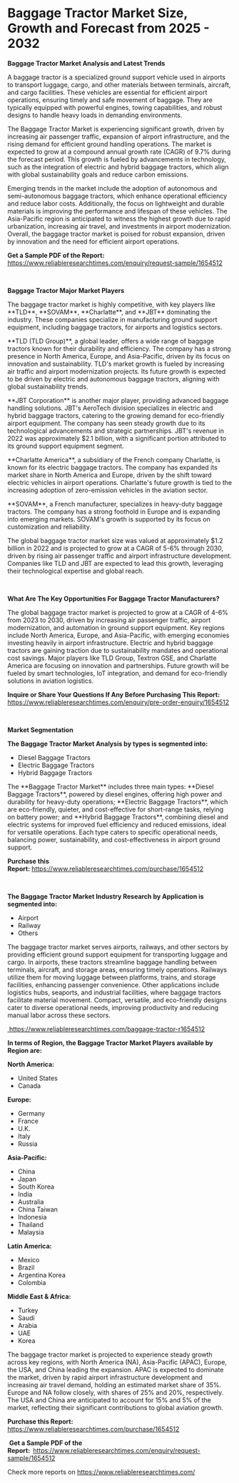 <p><h1>Baggage Tractor Market Size, Growth and Forecast from 2025 - 2032</h1></p><p><strong>Baggage Tractor Market Analysis and Latest Trends</strong></p>
<p><p>A baggage tractor is a specialized ground support vehicle used in airports to transport luggage, cargo, and other materials between terminals, aircraft, and cargo facilities. These vehicles are essential for efficient airport operations, ensuring timely and safe movement of baggage. They are typically equipped with powerful engines, towing capabilities, and robust designs to handle heavy loads in demanding environments.</p><p>The Baggage Tractor Market is experiencing significant growth, driven by increasing air passenger traffic, expansion of airport infrastructure, and the rising demand for efficient ground handling operations. The market is expected to grow at a compound annual growth rate (CAGR) of 9.7% during the forecast period. This growth is fueled by advancements in technology, such as the integration of electric and hybrid baggage tractors, which align with global sustainability goals and reduce carbon emissions.</p><p>Emerging trends in the market include the adoption of autonomous and semi-autonomous baggage tractors, which enhance operational efficiency and reduce labor costs. Additionally, the focus on lightweight and durable materials is improving the performance and lifespan of these vehicles. The Asia-Pacific region is anticipated to witness the highest growth due to rapid urbanization, increasing air travel, and investments in airport modernization. Overall, the baggage tractor market is poised for robust expansion, driven by innovation and the need for efficient airport operations.</p></p>
<p><strong>Get a Sample PDF of the Report:&nbsp;</strong> <a href="https://www.reliableresearchtimes.com/enquiry/request-sample/1654512?utm_campaign=2007&utm_medium=2&utm_source=Github&utm_content=ia&utm_term=23012025&utm_id=baggage-tractor">https://www.reliableresearchtimes.com/enquiry/request-sample/1654512</a></p>
<p>&nbsp;</p>
<p><strong>Baggage Tractor Major Market Players</strong></p>
<p><p>The baggage tractor market is highly competitive, with key players like **TLD**, **SOVAM**, **Charlatte**, and **JBT** dominating the industry. These companies specialize in manufacturing ground support equipment, including baggage tractors, for airports and logistics sectors.</p><p>**TLD (TLD Group)**, a global leader, offers a wide range of baggage tractors known for their durability and efficiency. The company has a strong presence in North America, Europe, and Asia-Pacific, driven by its focus on innovation and sustainability. TLD's market growth is fueled by increasing air traffic and airport modernization projects. Its future growth is expected to be driven by electric and autonomous baggage tractors, aligning with global sustainability trends.</p><p>**JBT Corporation** is another major player, providing advanced baggage handling solutions. JBT's AeroTech division specializes in electric and hybrid baggage tractors, catering to the growing demand for eco-friendly airport equipment. The company has seen steady growth due to its technological advancements and strategic partnerships. JBT's revenue in 2022 was approximately $2.1 billion, with a significant portion attributed to its ground support equipment segment.</p><p>**Charlatte America**, a subsidiary of the French company Charlatte, is known for its electric baggage tractors. The company has expanded its market share in North America and Europe, driven by the shift toward electric vehicles in airport operations. Charlatte's future growth is tied to the increasing adoption of zero-emission vehicles in the aviation sector.</p><p>**SOVAM**, a French manufacturer, specializes in heavy-duty baggage tractors. The company has a strong foothold in Europe and is expanding into emerging markets. SOVAM's growth is supported by its focus on customization and reliability.</p><p>The global baggage tractor market size was valued at approximately $1.2 billion in 2022 and is projected to grow at a CAGR of 5-6% through 2030, driven by rising air passenger traffic and airport infrastructure development. Companies like TLD and JBT are expected to lead this growth, leveraging their technological expertise and global reach.</p></p>
<p>&nbsp;</p>
<p><strong>What Are The Key Opportunities For Baggage Tractor Manufacturers?</strong></p>
<p><p>The global baggage tractor market is projected to grow at a CAGR of 4-6% from 2023 to 2030, driven by increasing air passenger traffic, airport modernization, and automation in ground support equipment. Key regions include North America, Europe, and Asia-Pacific, with emerging economies investing heavily in airport infrastructure. Electric and hybrid baggage tractors are gaining traction due to sustainability mandates and operational cost savings. Major players like TLD Group, Textron GSE, and Charlatte America are focusing on innovation and partnerships. Future growth will be fueled by smart technologies, IoT integration, and demand for eco-friendly solutions in aviation logistics.</p></p>
<p><strong>Inquire or Share Your Questions If Any Before Purchasing This Report:</strong> <a href="https://www.reliableresearchtimes.com/enquiry/pre-order-enquiry/1654512?utm_campaign=2007&utm_medium=2&utm_source=Github&utm_content=ia&utm_term=23012025&utm_id=baggage-tractor">https://www.reliableresearchtimes.com/enquiry/pre-order-enquiry/1654512</a></p>
<p>&nbsp;</p>
<p><strong>Market Segmentation</strong></p>
<p><strong>The Baggage Tractor Market Analysis by types is segmented into:</strong></p>
<p><ul><li>Diesel Baggage Tractors</li><li>Electric Baggage Tractors</li><li>Hybrid Baggage Tractors</li></ul></p>
<p><p>The **Baggage Tractor Market** includes three main types: **Diesel Baggage Tractors**, powered by diesel engines, offering high power and durability for heavy-duty operations; **Electric Baggage Tractors**, which are eco-friendly, quieter, and cost-effective for short-range tasks, relying on battery power; and **Hybrid Baggage Tractors**, combining diesel and electric systems for improved fuel efficiency and reduced emissions, ideal for versatile operations. Each type caters to specific operational needs, balancing power, sustainability, and cost-effectiveness in airport ground support.</p></p>
<p><strong>Purchase this Report:&nbsp;</strong><a href="https://www.reliableresearchtimes.com/purchase/1654512?utm_campaign=2007&utm_medium=2&utm_source=Github&utm_content=ia&utm_term=23012025&utm_id=baggage-tractor">https://www.reliableresearchtimes.com/purchase/1654512</a></p>
<p>&nbsp;</p>
<p><strong>The Baggage Tractor Market Industry Research by Application is segmented into:</strong></p>
<p><ul><li>Airport</li><li>Railway</li><li>Others</li></ul></p>
<p><p>The baggage tractor market serves airports, railways, and other sectors by providing efficient ground support equipment for transporting luggage and cargo. In airports, these tractors streamline baggage handling between terminals, aircraft, and storage areas, ensuring timely operations. Railways utilize them for moving luggage between platforms, trains, and storage facilities, enhancing passenger convenience. Other applications include logistics hubs, seaports, and industrial facilities, where baggage tractors facilitate material movement. Compact, versatile, and eco-friendly designs cater to diverse operational needs, improving productivity and reducing manual labor across these sectors.</p></p>
<p><a href="https://www.reliableresearchtimes.com/baggage-tractor-r1654512?utm_campaign=2007&utm_medium=2&utm_source=Github&utm_content=ia&utm_term=23012025&utm_id=baggage-tractor">&nbsp;https://www.reliableresearchtimes.com/baggage-tractor-r1654512</a></p>
<p><strong>In terms of Region, the Baggage Tractor Market Players available by Region are:</strong></p>
<p>
    <p> <strong> North America: </strong>
        <ul>
            <li>United States</li>
            <li>Canada</li>
        </ul>
        </p> 
    <p> <strong> Europe: </strong>
        <ul>
            <li>Germany</li>
            <li>France</li>
            <li>U.K.</li>
            <li>Italy</li>
            <li>Russia</li>
        </ul>
        </p> 
    <p> <strong> Asia-Pacific: </strong>
        <ul>
            <li>China</li>
            <li>Japan</li>
            <li>South Korea</li>
            <li>India</li>
            <li>Australia</li>
            <li>China Taiwan</li>
            <li>Indonesia</li>
            <li>Thailand</li>
            <li>Malaysia</li>
        </ul>
        </p> 
    <p> <strong> Latin America: </strong>
        <ul>
            <li>Mexico</li>
            <li>Brazil</li>
            <li>Argentina Korea</li>
            <li>Colombia</li>
        </ul>
        </p> 
    <p> <strong> Middle East & Africa: </strong>
        <ul>
            <li>Turkey</li>
            <li>Saudi</li>
            <li>Arabia</li>
            <li>UAE</li>
            <li>Korea</li>
        </ul>
    </p>
    </p>
<p><p>The baggage tractor market is projected to experience steady growth across key regions, with North America (NA), Asia-Pacific (APAC), Europe, the USA, and China leading the expansion. APAC is expected to dominate the market, driven by rapid airport infrastructure development and increasing air travel demand, holding an estimated market share of 35%. Europe and NA follow closely, with shares of 25% and 20%, respectively. The USA and China are anticipated to account for 15% and 5% of the market, reflecting their significant contributions to global aviation growth.</p></p>
<p><strong>Purchase this Report: </strong><a href="https://www.reliableresearchtimes.com/purchase/1654512?utm_campaign=2007&utm_medium=2&utm_source=Github&utm_content=ia&utm_term=23012025&utm_id=baggage-tractor">https://www.reliableresearchtimes.com/purchase/1654512</a></p>
<p>&nbsp;<strong>Get a Sample PDF of the Report:&nbsp;&nbsp;</strong><a href="https://www.reliableresearchtimes.com/enquiry/request-sample/1654512?utm_campaign=2007&utm_medium=2&utm_source=Github&utm_content=ia&utm_term=23012025&utm_id=baggage-tractor">https://www.reliableresearchtimes.com/enquiry/request-sample/1654512</a></p>
<p><strong></strong></p>
<p>Check more reports on <a href="https://www.reliableresearchtimes.com/?utm_campaign=2007&utm_medium=2&utm_source=Github&utm_content=ia&utm_term=23012025&utm_id=baggage-tractor">https://www.reliableresearchtimes.com/</a></p>